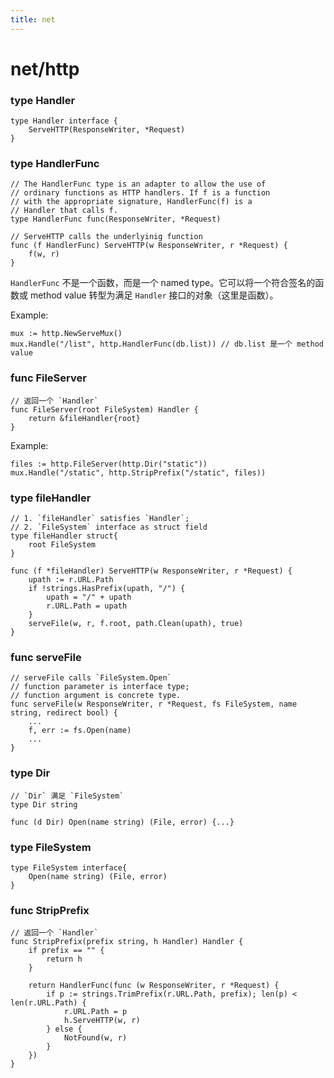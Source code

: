 ```yaml
---
title: net
---
```


net/http
========

### type Handler

    type Handler interface {
        ServeHTTP(ResponseWriter, *Request)
    }

### type HandlerFunc

    // The HandlerFunc type is an adapter to allow the use of
    // ordinary functions as HTTP handlers. If f is a function
    // with the appropriate signature, HandlerFunc(f) is a
    // Handler that calls f.
    type HandlerFunc func(ResponseWriter, *Request)

    // ServeHTTP calls the underlyinig function
    func (f HandlerFunc) ServeHTTP(w ResponseWriter, r *Request) {
        f(w, r)
    }

`HandlerFunc` 不是一个函数，而是一个 named type。它可以将一个符合签名的函数或 method value 转型为满足 `Handler` 接口的对象（这里是函数）。

Example:

    mux := http.NewServeMux()
    mux.Handle("/list", http.HandlerFunc(db.list)) // db.list 是一个 method value

### func FileServer

    // 返回一个 `Handler`
    func FileServer(root FileSystem) Handler {
        return &fileHandler{root}
    }

Example:

    files := http.FileServer(http.Dir("static"))
    mux.Handle("/static", http.StripPrefix("/static", files))

### type fileHandler


    // 1. `fileHandler` satisfies `Handler`;
    // 2. `FileSystem` interface as struct field
    type fileHandler struct{
        root FileSystem
    }

    func (f *fileHandler) ServeHTTP(w ResponseWriter, r *Request) {
        upath := r.URL.Path
        if !strings.HasPrefix(upath, "/") {
            upath = "/" + upath
            r.URL.Path = upath
        }
        serveFile(w, r, f.root, path.Clean(upath), true)
    }

### func serveFile

    // serveFile calls `FileSystem.Open`
    // function parameter is interface type; 
    // function argument is concrete type.
    func serveFile(w ResponseWriter, r *Request, fs FileSystem, name string, redirect bool) {
        ...
        f, err := fs.Open(name)
        ...
    }

### type Dir

    // `Dir` 满足 `FileSystem`
    type Dir string

    func (d Dir) Open(name string) (File, error) {...}

### type FileSystem

    type FileSystem interface{
        Open(name string) (File, error)
    }

### func StripPrefix

    // 返回一个 `Handler`
    func StripPrefix(prefix string, h Handler) Handler {
        if prefix == "" {
            return h
        }

        return HandlerFunc(func (w ResponseWriter, r *Request) {
            if p := strings.TrimPrefix(r.URL.Path, prefix); len(p) < len(r.URL.Path) {
                r.URL.Path = p
                h.ServeHTTP(w, r)
            } else {
                NotFound(w, r)
            }
        })
    }
